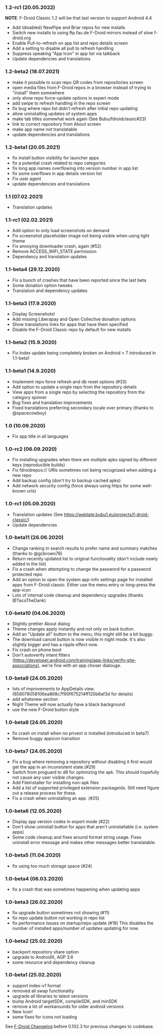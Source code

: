 ### 1.2-rc1 (20.05.2022)

**NOTE**: F-Droid Classic 1.2 will be that last version to support Android 4.4

* Add (disabled) NewPipe and Briar repos for new installs
* Switch new installs to using ftp.fau.de F-Droid mirrors instead of slow f-droid.org
* Enable Pull-to-refresh on app list and repo details screen
* Add a setting to disable all pull to refresh handling
* Suppress speaking "App Icon" in app list via talkback
* Update dependencies and translations

### 1.2-beta2 (18.07.2021)

* make it possible to scan repo QR codes from repositories screen
* open media files from F-Droid repos in a browser instead of trying to "install" them somewhere
* only show repo force-update options in expert mode
* add swipe to refresh handling in the repo screen
* fix bug where repo list didn't refresh after initial repo updating
* allow uninstalling updates of system apps
* make tab titles somewhat work again (See Bubu/fdroidclassic#23)
* link to correct repository from About screen
* make app name not translatable
* update dependencies and translations

### 1.2-beta1 (20.05.2021)

* fix install button visibility for launcher apps
* fix a potential crash related to repo categories
* fix long app names overflowing into version number in app list
* fix some overflows in app details version list
* Fix user agent
* update dependencies and translations

### 1.1 (07.02.2021)

* Translation updates

### 1.1-rc1 (02.02.2021)

* Add option to only load screenshots on demand
* Fix screenshot placeholder image not being visible when using light theme
* Fix annoying downloader crash, again (#52)
* Remove ACCESS_WIFI_STATE permission
* Dependency and translation updates

### 1.1-beta4 (29.12.2020)

* Fix a bunch of crashes that have been reported since the last beta
* Some donation option tweaks
* Translation and dependency updates

### 1.1-beta3 (17.9.2020)

* Display Screenshots!
* Add missing Liberapay and Open Collective donation options
* Show translations links for apps that have them specified
* Disable the F-Droid Classic repo by default for new installs

### 1.1-beta2 (15.9.2020)

* Fix Index update being completely broken on Android < 7 introduced in 1.1-beta1

### 1.1-beta1 (14.9.2020)

* Implement repo force refresh and db reset options (#33)
* Add option to update a single repo from the repository details
* View apps from a single repo by selecting the repository from the category spinner
* Bug fixes and translation improvements
* Fixed translations preferring secondary locale over primary (thanks to @spacecowboy)

### 1.0 (10.09.2020)

* Fix app title in all languages

### 1.0-rc2 (06.09.2020)

* Fix installing upgrades when there are multiple apks signed by different keys (reproducible builds)
* Fix fdroidrepos:// URIs sometimes not being recognized when adding a new repo
* Add backup config (don't try to backup cached apks)
* Add network security config (force always using https for some well-known urls)

### 1.0-rc1 (05.09.2020)

* Translation updates (See https://weblate.bubu1.eu/projects/f-droid-classic/)
* Update dependencies

### 1.0-beta11 (26.06.2020)

* Change ranking in search results to prefer name and summary matches (thanks to @gcbrown76)
* Return recently updated list to original functionality (don't include newly added in the list)
* Fix a crash when attempting to change the password for a password protected repo
* Add an option to open the system app-info settings page for installed apps from F-Droid classic. Either use the menu entry or long-press the app-icon
* Lots of internal code cleanup and dependency upgrades (thanks @TacoTheDank)

### 1.0-beta10 (04.06.2020)

* Slightly prettier About dialog
* Theme changes apply instantly and not only on back button.
* Add an "Update all" button to the menu, this might still be a bit buggy.
* The download cancel button is now visible in night mode. It's also slightly bigger and has a ripple effect now.
* Fix crash on phone boot
* Don't autoverify intent filters (https://developer.android.com/training/app-links/verify-site-associations), we're fine with an app choser dialouge.

### 1.0-beta9 (24.05.2020)

* lots of improvements to AppDetails view. (658078058106ea868c7f90f675214ff120b6af3d for details)
* add whatsnew section
* Night Theme will now actually have a black background
* use the new F-Droid button style

### 1.0-beta8 (24.05.2020)

* fix crash on install when no privext is installed (introduced in beta7)
* Remove buggy appicon transition

### 1.0-beta7 (24.05.2020)

* Fix a bug where removing a repository without disabling it first would get the app in an inconsistent state.(#29)
* Switch from proguard to d8 for optimizing the apk. This should hopefully not cause any user visible changes.
* Add FileInstaller for installing non-apk files
* Add a list of supported privileged extension packageids. Still need figure out a release process for these.
* Fix a crash when uninstalling an app. (#25)

### 1.0-beta6 (12.05.2020)

* Display app version codes in expert mode (#22)
* Don't show uninstall button for apps that aren't uninstallable (i.e. system apps)
* Some code cleanup and fixes around format string usage. Fixes uninstall error message and makes other messages better translatable.

### 1.0-beta5 (11.04.2020)

* fix using too much storage space (#24)

### 1.0-beta4 (06.03.2020)

* fix a crash that was sometimes happening when updating apps

### 1.0-beta3 (26.02.2020)

* fix upgrade button sometimes not showing (#11)
* fix repo update button not working in repo list
* fix performance issues on startup/repo update (#19)
  This disables the number of installed apps/number of updates updating for now.

### 1.0-beta2 (25.02.2020)

* backport repository share option
* upgrade to AndroidX, AGP 3.6
* some resource and dependency cleanup

### 1.0-beta1 (25.02.2020)

* support index-v1 format
* removed all swap functionality
* upgrade all libraries to latest versions
* bump Android targetSDK, compileSDK, and minSDK
* remove a lot of workarounds for older android versions
* New Icon!
* some fixes for icons not loading

See [F-Droid Changelog](https://gitlab.com/fdroid/fdroidclient/-/blob/master/CHANGELOG.md#01023-2017-04-01) before 0.102.3 for previous changes to codebase.
